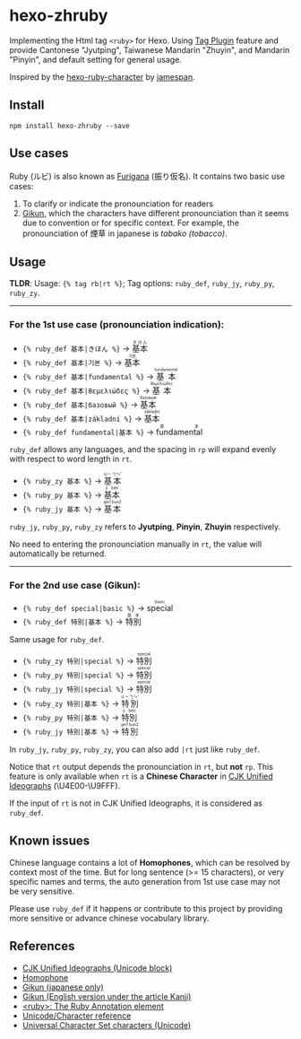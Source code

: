 # hexo-zhruby

Implementing the Html tag `<ruby>` for Hexo. Using [Tag Plugin](https://hexo.io/docs/tag-plugins) feature and provide Cantonese "Jyutping", Taiwanese Mandarin "Zhuyin", and Mandarin "Pinyin", and default setting for general usage.

Inspired by the [hexo-ruby-character](https://github.com/jamespan/hexo-ruby-character) by [jamespan](https://github.com/jamespan).

## Install

```
npm install hexo-zhruby --save
```
## Use cases

Ruby (ルビ) is also known as [Furigana](https://en.wikipedia.org/wiki/Furigana) (振り仮名).  It contains two basic use cases:

1. To clarify or indicate the pronounciation for readers
2. [Gikun](https://en.wikipedia.org/wiki/Kanji#Special_readings), which the characters have different pronounciation than it seems due to convention or for specific context. For example, the pronounciation of 煙草 in japanese is *tabako (tobacco)*.

## Usage

**TLDR**: Usage: `{% tag rb|rt %}`; Tag options: `ruby_def`, `ruby_jy`, `ruby_py`, `ruby_zy`.

---

### For the 1st use case (pronounciation indication):

- `{% ruby_def 基本|きほん %}` → <ruby>基本<rp> (</rp><rt>きほん</rt><rp>) </rp></ruby>
- `{% ruby_def 基本|기본 %}` → <ruby>基本<rp> (</rp><rt>기본</rt><rp>) </rp></ruby>
- `{% ruby_def 基本|fundamental %}` → <ruby>基本<rp> (</rp><rt>fundamental</rt><rp>) </rp></ruby>
- `{% ruby_def 基本|θεμελιώδες %}` → <ruby>基本<rp> (</rp><rt>θεμελιώδες</rt><rp>) </rp></ruby>
- `{% ruby_def 基本|базовый %}` → <ruby>基本<rp> (</rp><rt>базовый</rt><rp>) </rp></ruby>
- `{% ruby_def 基本|základní %}` → <ruby>基本<rp> (</rp><rt>základní</rt><rp>) </rp></ruby>
- `{% ruby_def fundamental|基本 %}` → <ruby>fundamental<rp> (</rp><rt>基本</rt><rp>)

`ruby_def` allows any languages, and the spacing in `rp` will expand evenly with respect to word length in `rt`.

- `{% ruby_zy 基本 %}` → <ruby>基本<rp> (</rp><rt>ㄐㄧ ㄅㄣˇ</rt><rp>) </rp></ruby>
- `{% ruby_py 基本 %}` → <ruby>基本<rp> (</rp><rt>jī běn</rt><rp>) </rp></ruby>
- `{% ruby_jy 基本 %}` → <ruby>基本<rp> (</rp><rt>gei1 bun2</rt><rp>) </rp></ruby>

`ruby_jy`, `ruby_py`, `ruby_zy` refers to **Jyutping**, **Pinyin**, **Zhuyin** respectively. 

No need to entering the pronounciation manually in `rt`, the value will automatically be returned.

---

### For the 2nd use case (Gikun):

- `{% ruby_def special|basic %}` → <ruby>special<rp> (</rp><rt>basic</rt><rp>) </rp></ruby>
- `{% ruby_def 特別|基本 %}` → <ruby>特別<rp> (</rp><rt>基本</rt><rp>)

Same usage for `ruby_def`.

- `{% ruby_zy 特別|special %}` → <ruby>特別<rp> (</rp><rt>special</rt><rp>) </rp></ruby>
- `{% ruby_py 特別|special %}` → <ruby>特別<rp> (</rp><rt>special</rt><rp>) </rp></ruby>
- `{% ruby_jy 特別|special %}` → <ruby>特別<rp> (</rp><rt>special</rt><rp>) </rp></ruby>
- `{% ruby_zy 特別|基本 %}` → <ruby>特別<rp> (</rp><rt>ㄐㄧ ㄅㄣˇ</rt><rp>) </rp></ruby>
- `{% ruby_py 特別|基本 %}` → <ruby>特別<rp> (</rp><rt>jī běn</rt><rp>) </rp></ruby>
- `{% ruby_jy 特別|基本 %}` → <ruby>特別<rp> (</rp><rt>gei1 bun2</rt><rp>) </rp></ruby>

In `ruby_jy`, `ruby_py`, `ruby_zy`, you can also add `|rt` just like `ruby_def`.

Notice that `rt` output depends the pronounciation in `rt`, but **not** `rp`. This feature is only available when `rt` is a **Chinese Character** in [CJK Unified Ideographs](https://en.wikipedia.org/wiki/CJK_Unified_Ideographs_(Unicode_block)) (\U4E00-\U9FFF).

If the input of `rt` is not in CJK Unified Ideographs, it is considered as `ruby_def`.

## Known issues ##

Chinese language contains a lot of **Homophones**, which can be resolved by context most of the time. But for long sentence (>= 15 characters), or very specific names and terms, the auto generation from 1st use case may not be very sensitive. 

Please use `ruby_def` if it happens or contribute to this project by providing more sensitive or advance chinese vocabulary library.

## References ##

- [CJK Unified Ideographs (Unicode block)](https://en.wikipedia.org/wiki/CJK_characters)
- [Homophone](https://en.wikipedia.org/wiki/Homophone)
- [Gikun (japanese only)](https://en.wiktionary.org/wiki/%E7%BE%A9%E8%A8%93#Japanese)
- [Gikun (English version under the article Kanji)](https://en.wikipedia.org/wiki/Kanji#Special_readings)
- [\<ruby\>: The Ruby Annotation element](https://developer.mozilla.org/en-US/docs/Web/HTML/Element/ruby)
- [Unicode/Character reference](https://en.wikibooks.org/wiki/Unicode/Character_reference)
- [Universal Character Set characters (Unicode)](https://en.wikipedia.org/wiki/Universal_Character_Set_characters)
